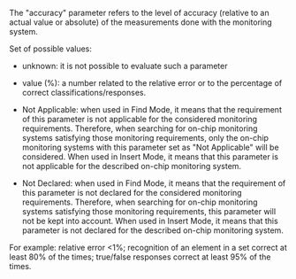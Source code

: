 The "accuracy" parameter refers to the level of accuracy (relative to an actual value or absolute) of the measurements done with the monitoring system.

Set of possible values:

- unknown: it is not possible to evaluate such a parameter

- value (%): a number related to the relative error or to the percentage of correct classifications/responses.

- Not Applicable: when used in Find Mode, it means that the requirement of this parameter is not applicable for the considered monitoring requirements. Therefore, when searching for on-chip monitoring systems satisfying those monitoring requirements, only the on-chip monitoring systems with this parameter set as "Not Applicable" will be considered. When used in Insert Mode, it means that this parameter is not applicable for the described on-chip monitoring system.

- Not Declared: when used in Find Mode, it means that the requirement of this parameter is not declared for the considered monitoring requirements. Therefore, when searching for on-chip monitoring systems satisfying those monitoring requirements, this parameter will not be kept into account. When used in Insert Mode, it means that this parameter is not declared for the described on-chip monitoring system.

For example: relative error <1%; recognition of an element in a set correct at least 80% of the times; true/false responses correct at least 95% of the times.
